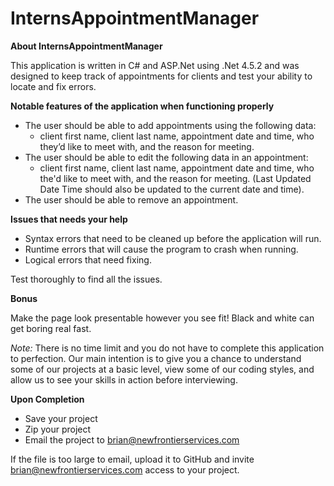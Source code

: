 # InternsAppointmentManager
<b>About InternsAppointmentManager</b>

This application is written in C# and ASP.Net using .Net 4.5.2 and was designed to keep track of appointments for clients and test your ability to locate and fix errors.

<b>Notable features of the application when functioning properly</b>

- The user should be able to add appointments using the following data:
  - client first name, client last name, appointment date and time, who they’d like to meet with, and the reason for meeting.
- The user should be able to edit the following data in an appointment:
  - client first name, client last name, appointment date and time, who the'd like to meet with, and the reason for meeting. (Last Updated Date Time should also be updated to the     current date and time).
- The user should be able to remove an appointment.

<b>Issues that needs your help</b>

- Syntax errors that need to be cleaned up before the application will run.
- Runtime errors that will cause the program to crash when running.
- Logical errors that need fixing.

Test thoroughly to find all the issues.

<b>Bonus</b>

Make the page look presentable however you see fit! Black and white can get boring real fast.

<i>Note:</i> There is no time limit and you do not have to complete this application to perfection. Our main intention is to give you a chance to understand some of our projects at a basic level, view some of our coding styles, and allow us to see your skills in action before interviewing.

<b>Upon Completion</b>
- Save your project
- Zip your project 
- Email the project to brian@newfrontierservices.com

If the file is too large to email, upload it to GitHub and invite brian@newfrontierservices.com access to your project.
